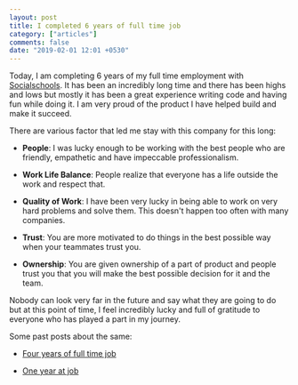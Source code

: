 ```yaml
---
layout: post
title: I completed 6 years of full time job
category: ["articles"]
comments: false
date: "2019-02-01 12:01 +0530"
---
```


Today, I am completing 6 years of my full time employment with [Socialschools](https://socialschools.nl). It has been an incredibly long time and there has been highs and lows but mostly it has been a great experience writing code and having fun while doing it. I am very proud of the product I have helped build and make it succeed.

There are various factor that led me stay with this company for this long:

- __People__: I was lucky enough to be working with the best people who are friendly, empathetic and have impeccable professionalism.

- __Work Life Balance__: People realize that everyone has a life outside the work and respect that.

- __Quality of Work__: I have been very lucky in being able to work on very hard problems and solve them. This doesn't happen too often with many companies.

- __Trust__: You are more motivated to do things in the best possible way when your teammates trust you.

- __Ownership__: You are given ownership of a part of product and people trust you that you will make the best possible decision for it and the team.

Nobody can look very far in the future and say what they are going to do but at this point of time, I feel incredibly lucky and full of gratitude to everyone who has played a part in my journey.

Some past posts about the same:

- [Four years of full time job](https://vinitkumar.me/articles/2017/03/01/Four-years-of-full-time-job.html)

- [One year at job](https://vinitkumar.me/articles/2014/02/08/One-year-on-job.html)
